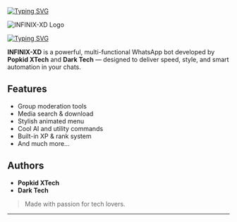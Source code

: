 <a href="https://git.io/typing-svg" target="_blank">
  <img src="https://readme-typing-svg.demolab.com?font=Black+Ops+One&size=50&pause=1000&color=FF0000&center=true&width=900&height=100&lines=INFINTY XD;ENJOY+USING+OUR+WHATSAPP+BOT!;POWERED+BY+DARKDEV+TECH;SUPPORTED+BY+POPKIDDEVS" alt="Typing SVG" />
</a>

![INFINIX-XD Logo](https://files.catbox.moe/td1jlg.png)

<a href="https://git.io/typing-svg" target="_blank">
  <img src="https://readme-typing-svg.demolab.com?font=Orbitron&size=50&pause=1000&color=FF0000&center=true&width=900&height=100&lines=RELEASED+ON+18.04.2025" alt="Typing SVG" />
</a>

**INFINIX-XD** is a powerful, multi-functional WhatsApp bot developed by **Popkid XTech** and **Dark Tech** — designed to deliver speed, style, and smart automation in your chats.

## Features

- Group moderation tools  
- Media search & download  
- Stylish animated menu  
- Cool AI and utility commands  
- Built-in XP & rank system  
- And much more...

## Authors

- **Popkid XTech**
- **Dark Tech**

> Made with passion for tech lovers.

---

